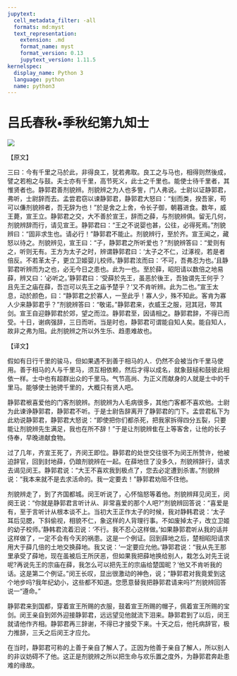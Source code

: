 ```yaml
---
jupytext:
  cell_metadata_filter: -all
  formats: md:myst
  text_representation:
    extension: .md
    format_name: myst
    format_version: 0.13
    jupytext_version: 1.11.5
kernelspec:
  display_name: Python 3
  language: python
  name: python3
---
```

# 吕氏春秋&#8226;季秋纪第九知士

![](image/cover.jpg)

【原文】

三曰：今有千里之马於此，非得良工，犹若弗取。良工之与马也，相得则然後成，譬之若枹之与鼓。夫士亦有千里，高节死义，此士之千里也。能使士待千里者，其惟贤者也。静郭君善剂貌辨。剂貌辨之为人也多訾，门人弗说。士尉以证静郭君，弗听，士尉辞而去。孟尝君窃以谏静郭君，静郭君大怒曰：“刬而类，揆吾家，苟可以傔剂貌辨者，吾无辞为也！”於是舍之上舍，令长子御，朝暮进食。数年，威王薨，宣王立。静郭君之交，大不善於宣王，辞而之薛，与剂貌辨俱。留无几何，剂貌辨辞而行，请见宣王。静郭君曰：“王之不说婴也甚，公往，必得死焉。”剂貌辨曰：“固非求生也。请必行！”静郭君不能止。剂貌辨行，至於齐。宣王闻之，藏怒以待之。剂貌辨见，宣王曰：“子，静郭君之所听爱也？”剂貌辨答曰：“爱则有之，听则无有。王方为太子之时，辨谓静郭君曰：‘太子之不仁，过涿视，若是者倍反。不若革太子，更立卫姬婴儿校师。’静郭君泫而曰：‘不可，吾弗忍为也。’且静郭君听辨而为之也，必无今日之患也。此为一也。至於薛，昭阳请以数倍之地易薛，辨又曰：‘必听之。’静郭君曰：‘受薛於先王，虽恶於後王，吾独谓先王何乎？且先王之庙在薛，吾岂可以先王之庙予楚乎？’又不肯听辨。此为二也。”宣王太息，动於颜色，曰：“静郭君之於寡人，一至此乎！寡人少，殊不知此。客肯为寡人少来静郭君乎？”剂貌辨答曰：“敬诺。”静郭君来，衣威王之服，冠其冠，带其剑。宣王自迎静郭君於郊，望之而泣。静郭君至，因请相之。静郭君辞，不得已而受。十日，谢病强辞，三日而听。当是时也，静郭君可谓能自知人矣。能自知人，故非之弗为阻。此剂貌辨之所以外生乐、趋患难故也。

【译文】

假如有日行千里的骏马，但如果遇不到善于相马的人．仍然不会被当作千里马使用。善于相马的人与千里马，须互相依赖，然后才得以成名，就象鼓槌和鼓彼此相依一样。士中也有超群出众的千里马。气节高尚、为正义而献身的人就是士中的千里马。能够使士驰骋千里的，大概只有贤人吧。

静郭君裉喜爱他的门客剂貌辨。剂貌辨为人毛病很多，其他门客都不喜欢他。士尉为此谏诤静郭君，静郭君不听。于是士尉告辞离开了静郭君的门下。孟尝君私下为此劝说静郭君，静郭君大怒说：“即使把你们都杀死，把我家拆得四分五裂，只要能让剂貌辨先生满足，我也在所不辞！”于是让剂貌辨隹在上等客舍，让他的长子侍奉，早晚进献食物。

过了几年，齐宣王死了，齐闵王即位。静郭君的处世交往很不为闵王所赞许，他被迫辞官，回到封地薛，仍踉剂貌辨在一起。在薛地住了没多久，剂貌辨辞行，请求去谒见闵王。静郭君说：“大王不喜欢我到极点了，您去必定遭到杀害。”剂貌辨说：“我本来就不是去求活命的。我一定要去！”静郭君劝阻不住他。

剂貌辨走了，到了齐国都城。闵王听说了，心怀恼怒等着他。剂貌辨拜见闵王，闵阕王说：“你就是静郭君言听计从、非常喜爱的那个人吧?”剂貌辨回答说：“喜爱是有，至于言听计从根本谈不上。当初大王正作太子的时候，我对静韩君说：‘太子耳后见腮，下斜偷视，相貌不仁，象这样的人背理行事。不如废掉太子，改立卫姬的幼子校师。’静韩君流着汩说：‘不行。我不忍心这样做。’如果静郭君听从我的话并这样做了，一定不会有今天的祸患。这是一个例证。回到薛地之后，楚相昭阳请求用大于薛几倍的土地交换薛地。我又说：‘一定要应允他。’静郭君说：“我从先王那里承受了薛地，现在虽被后王所厌恶，但如果我把薛地换给别人，栽怎么对先王说呢?再说先王的宗庙在薛，我怎么可以把先王的宗庙给楚国昵？’他又不肯听我的话。这是第二个例证。”闵王长叹，显出很激动的神色，说；“静郭君对我竟爱到这个地步吗?我年纪幼小，这些都不知道。您愿意替我把静郭君请来吗?”剂貌辨回答说一“遵命。”

静郭君来到国都，穿着宣王所赐的衣服，鼓着宣王所赐的帽子，佩着宣王所赐的宝剑。闵王亲自到郊外迎接静郭君，远远望见他就流下泪来。静郭君到了以后，闵王就请他作齐相。静郭君再三辞谢，不得已才接受下来。十天之后，他托病辞官，极力推辞，三夭之后闵王才应允。

在当时，静郭君可称的上善于亲自了解人了。正因为他善于亲自了解人，所以别人的非议妨碍不了他。这正是剂貌辨之所以把生命与欢乐置之度外，为静郭君奔赴患难的缘故。



